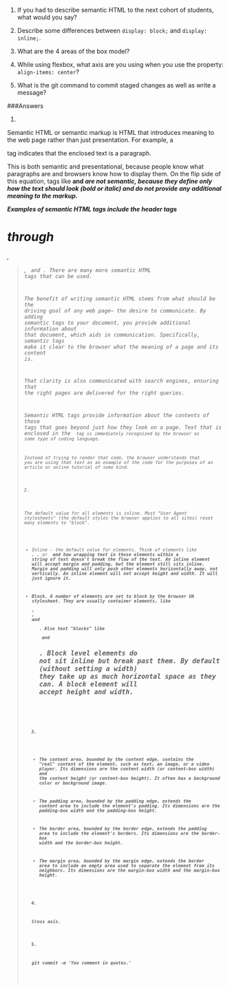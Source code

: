 1. If you had to describe semantic HTML to the next cohort of students, what would you say?

2. Describe some differences between ```display: block;``` and ```display: inline;```.

3. What are the 4 areas of the box model?

4. While using flexbox, what axis are you using when you use the property: ```align-items: center```?

5. What is the git command to commit staged changes as well as write a message? 


###Answers

1. 
Semantic HTML or semantic markup is HTML that introduces meaning to the web page rather than just presentation. For example, a <p> tag indicates that the enclosed text is a paragraph.

This is both semantic and presentational, because people know what paragraphs are and browsers know how to display them.
On the flip side of this equation, tags like <b> and <i> are not semantic, because they define only how the text should look (bold or italic) and do not provide any additional meaning to the markup.

Examples of semantic HTML tags include the header tags <h1> through <h6>, <blockquote>, <code> and <em>. There are many more semantic HTML tags that can be used.

The benefit of writing semantic HTML stems from what should be the driving goal of any web page— the desire to communicate. By adding semantic tags to your document, you provide additional information about that document, which aids in communication. Specifically, semantic tags make it clear to the browser what the meaning of a page and its content is.

That clarity is also communicated with search engines, ensuring that the right pages are delivered for the right queries.

Semantic HTML tags provide information about the contents of those tags that goes beyond just how they look on a page. Text that is enclosed in the <code> tag is immediately recognized by the browser as some type of coding language.

Instead of trying to render that code, the browser understands that you are using that text as an example of the code for the purposes of an article or online tutorial of some kind.


2. 
The default value for all elements is inline. Most "User Agent stylesheets" (the default styles the browser applies to all sites) reset many elements to "block". 

* Inline - the default value for elements. Think of elements like <span>, <em>, or <b> and how wrapping text in those elements within a string of text doesn't break the flow of the text. An inline element will accept margin and padding, but the element still sits inline. Margin and padding will only push other elements horizontally away, not vertically. An inline element will not accept height and width. It will just ignore it.

* Block. A number of elements are set to block by the browser UA stylesheet. They are usually container elements, like <div>, <section>, and <ul>. Also text "blocks" like <p> and <h1>. Block level elements do not sit inline but break past them. By default (without setting a width) they take up as much horizontal space as they can. A block element will accept height and width.


3. 
* The content area, bounded by the content edge, contains the "real" content of the element, such as text, an image, or a video player. Its dimensions are the content width (or content-box width) and the content height (or content-box height). It often has a background color or background image.

* The padding area, bounded by the padding edge, extends the content area to include the element's padding. Its dimensions are the padding-box width and the padding-box height.

* The border area, bounded by the border edge, extends the padding area to include the element's borders. Its dimensions are the border-box width and the border-box height.

* The margin area, bounded by the margin edge, extends the border area to include an empty area used to separate the element from its neighbors. Its dimensions are the margin-box width and the margin-box height.


4. 
Cross axis.


5. 
git commit -m 'You comment in quotes.'
